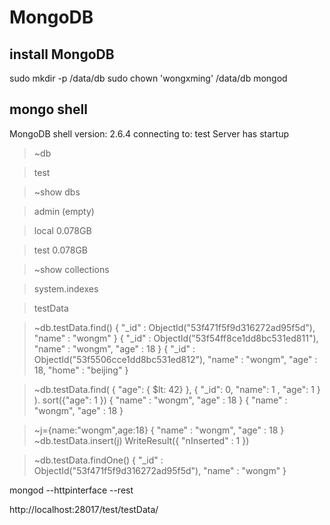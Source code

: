 # MongoDB

## install MongoDB

sudo mkdir -p /data/db
sudo chown 'wongxming' /data/db
mongod

mongo shell
----------------------
MongoDB shell version: 2.6.4
connecting to: test
Server has startup 
> ~db

> test

> ~show dbs

> admin  (empty)

> local  0.078GB

> test   0.078GB

> ~show collections

> system.indexes

> testData

> ~db.testData.find()
> { "_id" : ObjectId("53f471f5f9d316272ad95f5d"), "name" : "wongm" }
> { "_id" : ObjectId("53f54ff8ce1dd8bc531ed811"), "name" : "wongm", "age" : 18 }
> { "_id" : ObjectId("53f5506cce1dd8bc531ed812"), "name" : "wongm", "age" : 18, "home" : "beijing" }

> ~db.testData.find( { "age": { $lt: 42} }, { "_id": 0, "name": 1 , "age": 1 } ). sort({"age": 1 })
> { "name" : "wongm", "age" : 18 }
> { "name" : "wongm", "age" : 18 }

> ~j={name:"wongm",age:18}
> { "name" : "wongm", "age" : 18 }
> ~db.testData.insert(j)
> WriteResult({ "nInserted" : 1 })

> ~db.testData.findOne()
> { "_id" : ObjectId("53f471f5f9d316272ad95f5d"), "name" : "wongm" }

mongod --httpinterface --rest

http://localhost:28017/test/testData/
